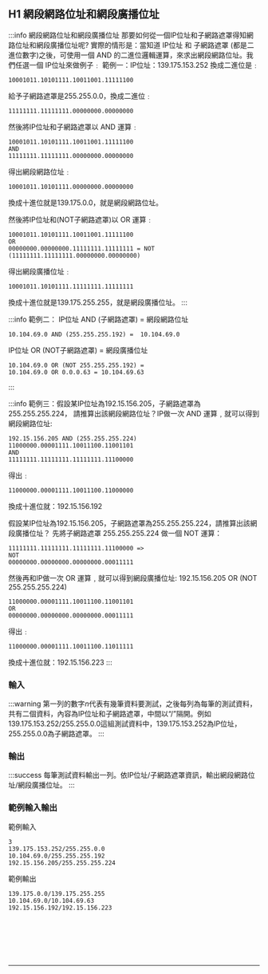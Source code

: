 ## H1 網段網路位址和網段廣播位址 

:::info
網段網路位址和網段廣播位址
那要如何從一個IP位址和子網路遮罩得知網路位址和網段廣播位址呢? 
實際的情形是：當知道 IP位址 和 子網路遮罩 (都是二進位數字)之後，可使用一個 AND 的二進位邏輯運算，來求出網段網路位址。我們任選一個 IP位址來做例子﹕
範例一：IP位址：139.175.153.252 換成二進位是﹕
```
10001011.10101111.10011001.11111100
```

給予子網路遮罩是255.255.0.0，換成二進位﹕
```
11111111.11111111.00000000.00000000
```

然後將IP位址和子網路遮罩以 AND 運算﹕
```
10001011.10101111.10011001.11111100
AND
11111111.11111111.00000000.00000000
```
得出網段網路位址﹕
```
10001011.10101111.00000000.00000000
```
換成十進位就是139.175.0.0，就是網段網路位址。

然後將IP位址和(NOT子網路遮罩)以 OR 運算﹕
```
10001011.10101111.10011001.11111100
OR
00000000.00000000.11111111.11111111 = NOT
(11111111.11111111.00000000.00000000)
```
得出網段廣播位址﹕
```
10001011.10101111.11111111.11111111
```
換成十進位就是139.175.255.255，就是網段廣播位址。
:::


:::info
範例二：
IP位址 AND (子網路遮罩) = 網段網路位址  
```
10.104.69.0 AND (255.255.255.192) =  10.104.69.0
```

IP位址 OR (NOT子網路遮罩) =  網段廣播位址
```
10.104.69.0 OR (NOT 255.255.255.192) =
10.104.69.0 OR 0.0.0.63 = 10.104.69.63
```
:::

:::info
範例三：假設某IP位址為192.15.156.205，子網路遮罩為255.255.255.224，
請推算出該網段網路位址？IP做一次 AND 運算﹐就可以得到網段網路位址:
```
192.15.156.205 AND (255.255.255.224)
11000000.00001111.10011100.11001101
AND
11111111.11111111.11111111.11100000
```
得出﹕
```
11000000.00001111.10011100.11000000
```
換成十進位就：192.15.156.192

假設某IP位址為192.15.156.205，子網路遮罩為255.255.255.224，請推算出該網段廣播位址？
先將子網路遮罩 255.255.255.224 做一個 NOT 運算：
```
11111111.11111111.11111111.11100000 => 
NOT
00000000.00000000.00000000.00011111
```

然後再和IP做一次 OR 運算﹐就可以得到網段廣播位址:
192.15.156.205 OR (NOT 255.255.255.224)
```
11000000.00001111.10011100.11001101 
OR    
00000000.00000000.00000000.00011111
```
得出﹕
```
11000000.00001111.10011100.11011111
```
換成十進位就：192.15.156.223
:::


### 輸入
:::warning
第一列的數字$n$代表有幾筆資料要測試，之後每列為每筆的測試資料，共有二個資料，內容為IP位址和子網路遮罩，中間以“/”隔開。例如139.175.153.252/255.255.0.0這組測試資料中，139.175.153.252為IP位址，255.255.0.0為子網路遮罩。
:::

### 輸出
:::success
每筆測試資料輸出一列。依IP位址/子網路遮罩資訊，輸出網段網路位址/網段廣播位址。
:::

### 範例輸入輸出
範例輸入
```shell=
3
139.175.153.252/255.255.0.0
10.104.69.0/255.255.255.192
192.15.156.205/255.255.255.224
```
範例輸出
```shell=
139.175.0.0/139.175.255.255
10.104.69.0/10.104.69.63
192.15.156.192/192.15.156.223
```
<!---
範例輸入 II
```shell=
4
192.168.10.65/27
10.240.168.19/18
172.16.115.65/23
192.168.168.19/28
```

範例輸出 II
```shell=
192.168.10.64/192.168.10.95
10.240.128.0/10.240.191.255
172.16.114.0/172.16.115.255
192.168.168.16/192.168.168.31
```



:::spoiler 偷看解答
```

```
:::
--->

<div id="moon"></div>

<style>
#moon {
  width: 80px;
  height: 80px;
  page-break-after: always /*在標籤後換頁*/
}
</style>

---